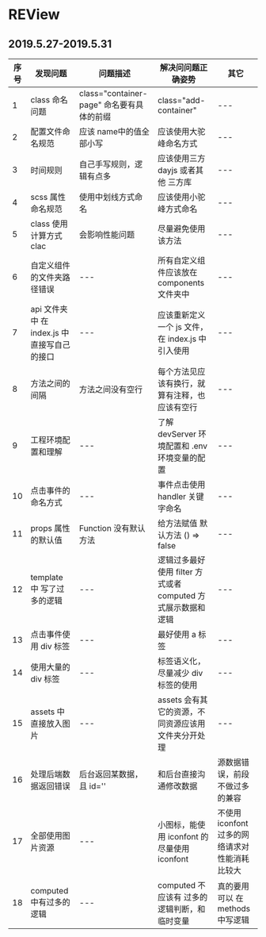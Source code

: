# REView

## 2019.5.27-2019.5.31

序号     | 发现问题 | 问题描述 | 解决问问题正确姿势 | 其它
---     | ---     | --- | --- | ---
1       | class 命名问题 | class="container-page" 命名要有具体的前缀 | class="add-container" | ---
2 | 配置文件命名规范  | 应该 name中的值全部小写 | 应该使用大驼峰命名方式  | ---
3 | 时间规则  | 自己手写规则，逻辑有点多  | 应该使用三方 dayjs 或者其他 三方库  | ---
4 | scss 属性命名规范 | 使用中划线方式命名  | 应该使用小驼峰方式命名  | ---
5 | class 使用计算方式 clac | 会影响性能问题  | 尽量避免使用该方法  | ---
6 | 自定义组件的文件夹路径错误  | --- | 所有自定义组件应该放在 components 文件夹中  | ---
7 | api 文件夹中 在 index.js 中直接写自己的接口 | --- | 应该重新定义一个 js 文件，在 index.js 中引入使用  | ---
8 | 方法之间的间隔  | 方法之间没有空行  | 每个方法见应该有换行，就算有注释，也应该有空行  | ---
9 | 工程环境配置和理解  | --- | 了解 devServer 环境配置和 .env 环境变量的配置 | ---
10  | 点击事件的命名方式  | --- | 事件点击使用 handler 关键字命名 | ---
11  | props 属性的默认值  | Function 没有默认方法 | 给方法赋值 默认方法  () => false | ---
12  | template 中 写了过多的逻辑  | --- | 逻辑过多最好使用 filter 方式或者 computed 方式展示数据和逻辑  | ---
13  | 点击事件使用 div 标签 | --- | 最好使用 a 标签 | ---
14  | 使用大量的 div 标签 | --- | 标签语义化，尽量减少 div 标签的使用 | ---
15  | assets 中直接放入图片 |  ---  | assets 会有其它的资源，不同资源应该用文件夹分开处理 | ---
16  | 处理后端数据返回错误  | 后台返回某数据，且 id='' | 和后台直接沟通修改数据 | 源数据错误，前段不做过多的兼容
17  | 全部使用图片资源  | --- | 小图标，能使用 iconfont 的尽量使用 iconfont | 不使用 iconfont 过多的网络请求对性能消耗比较大
18  | computed 中有过多的逻辑 | --- | computed 不应该有 过多的逻辑判断，和临时变量  | 真的要用可以 在 methods 中写逻辑